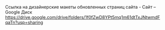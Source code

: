 Ссылка на дизайнерские макеты обновленных страниц сайта - Сайт – Google Диск
https://drive.google.com/drive/folders/1f0fZwD8YPt5mq1m61dtTxJNtwmdFqaTn?usp=sharing
